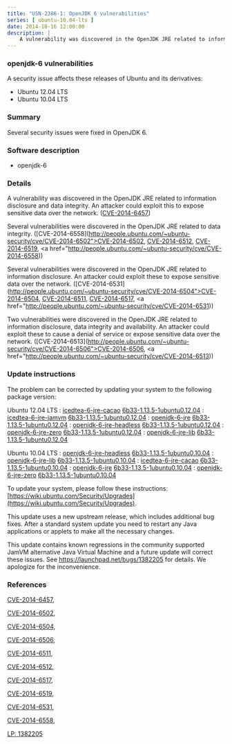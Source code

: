 ```yaml
---
title: "USN-2386-1: OpenJDK 6 vulnerabilities"
series: [ ubuntu-10.04-lts ]
date: 2014-10-16 12:00:00
description: |
    A vulnerability was discovered in the OpenJDK JRE related to information disclosure and data integrity. An attacker could exploit this to expose sensitive data over the network. ([CVE-2014-6457](http://people.ubuntu.com/~ubuntu-security/cve/CVE-2014-6457))
--- 
```

 
### openjdk-6 vulnerabilities

A security issue affects these releases of Ubuntu and its derivatives:

* Ubuntu 12.04 LTS
* Ubuntu 10.04 LTS

### Summary

Several security issues were fixed in OpenJDK 6. 

### Software description

* openjdk-6 

### Details

A vulnerability was discovered in the OpenJDK JRE related to information disclosure and data integrity. An attacker could exploit this to expose sensitive data over the network. ([CVE-2014-6457](http://people.ubuntu.com/~ubuntu-security/cve/CVE-2014-6457))

Several vulnerabilities were discovered in the OpenJDK JRE related to data integrity. ([CVE-2014-6558](http://people.ubuntu.com/~ubuntu-security/cve/CVE-2014-6502">CVE-2014-6502</a>, <a href="http://people.ubuntu.com/~ubuntu-security/cve/CVE-2014-6512">CVE-2014-6512</a>, <a href="http://people.ubuntu.com/~ubuntu-security/cve/CVE-2014-6519">CVE-2014-6519</a>, <a href="http://people.ubuntu.com/~ubuntu-security/cve/CVE-2014-6558))

Several vulnerabilities were discovered in the OpenJDK JRE related to information disclosure. An attacker could exploit these to expose sensitive data over the network. ([CVE-2014-6531](http://people.ubuntu.com/~ubuntu-security/cve/CVE-2014-6504">CVE-2014-6504</a>, <a href="http://people.ubuntu.com/~ubuntu-security/cve/CVE-2014-6511">CVE-2014-6511</a>, <a href="http://people.ubuntu.com/~ubuntu-security/cve/CVE-2014-6517">CVE-2014-6517</a>, <a href="http://people.ubuntu.com/~ubuntu-security/cve/CVE-2014-6531))

Two vulnerabilities were discovered in the OpenJDK JRE related to information disclosure, data integrity and availability. An attacker could exploit these to cause a denial of service or expose sensitive data over the network. ([CVE-2014-6513](http://people.ubuntu.com/~ubuntu-security/cve/CVE-2014-6506">CVE-2014-6506</a>, <a href="http://people.ubuntu.com/~ubuntu-security/cve/CVE-2014-6513)) 

### Update instructions

The problem can be corrected by updating your system to the following package version:

Ubuntu 12.04 LTS
 : [icedtea-6-jre-cacao](https://launchpad.net/ubuntu/+source/openjdk-6) <span> [6b33-1.13.5-1ubuntu0.12.04](https://launchpad.net/ubuntu/+source/openjdk-6/6b33-1.13.5-1ubuntu0.12.04) </span> 
 : [icedtea-6-jre-jamvm](https://launchpad.net/ubuntu/+source/openjdk-6) <span> [6b33-1.13.5-1ubuntu0.12.04](https://launchpad.net/ubuntu/+source/openjdk-6/6b33-1.13.5-1ubuntu0.12.04) </span> 
 : [openjdk-6-jre](https://launchpad.net/ubuntu/+source/openjdk-6) <span> [6b33-1.13.5-1ubuntu0.12.04](https://launchpad.net/ubuntu/+source/openjdk-6/6b33-1.13.5-1ubuntu0.12.04) </span> 
 : [openjdk-6-jre-headless](https://launchpad.net/ubuntu/+source/openjdk-6) <span> [6b33-1.13.5-1ubuntu0.12.04](https://launchpad.net/ubuntu/+source/openjdk-6/6b33-1.13.5-1ubuntu0.12.04) </span> 
 : [openjdk-6-jre-zero](https://launchpad.net/ubuntu/+source/openjdk-6) <span> [6b33-1.13.5-1ubuntu0.12.04](https://launchpad.net/ubuntu/+source/openjdk-6/6b33-1.13.5-1ubuntu0.12.04) </span> 
 : [openjdk-6-jre-lib](https://launchpad.net/ubuntu/+source/openjdk-6) <span> [6b33-1.13.5-1ubuntu0.12.04](https://launchpad.net/ubuntu/+source/openjdk-6/6b33-1.13.5-1ubuntu0.12.04) </span> 

Ubuntu 10.04 LTS
 : [openjdk-6-jre-headless](https://launchpad.net/ubuntu/+source/openjdk-6) <span> [6b33-1.13.5-1ubuntu0.10.04](https://launchpad.net/ubuntu/+source/openjdk-6/6b33-1.13.5-1ubuntu0.10.04) </span> 
 : [openjdk-6-jre-lib](https://launchpad.net/ubuntu/+source/openjdk-6) <span> [6b33-1.13.5-1ubuntu0.10.04](https://launchpad.net/ubuntu/+source/openjdk-6/6b33-1.13.5-1ubuntu0.10.04) </span> 
 : [icedtea-6-jre-cacao](https://launchpad.net/ubuntu/+source/openjdk-6) <span> [6b33-1.13.5-1ubuntu0.10.04](https://launchpad.net/ubuntu/+source/openjdk-6/6b33-1.13.5-1ubuntu0.10.04) </span> 
 : [openjdk-6-jre](https://launchpad.net/ubuntu/+source/openjdk-6) <span> [6b33-1.13.5-1ubuntu0.10.04](https://launchpad.net/ubuntu/+source/openjdk-6/6b33-1.13.5-1ubuntu0.10.04) </span> 
 : [openjdk-6-jre-zero](https://launchpad.net/ubuntu/+source/openjdk-6) <span> [6b33-1.13.5-1ubuntu0.10.04](https://launchpad.net/ubuntu/+source/openjdk-6/6b33-1.13.5-1ubuntu0.10.04) </span> 

To update your system, please follow these instructions: [https://wiki.ubuntu.com/Security/Upgrades](https://wiki.ubuntu.com/Security/Upgrades).

This update uses a new upstream release, which includes additional bug fixes. After a standard system update you need to restart any Java applications or applets to make all the necessary changes.

This update contains known regressions in the community supported JamVM alternative Java Virtual Machine and a future update will correct these issues. See https://launchpad.net/bugs/1382205 for details. We apologize for the inconvenience. 

### References

 [CVE-2014-6457](http://people.ubuntu.com/~ubuntu-security/cve/CVE-2014-6457), 

 [CVE-2014-6502](http://people.ubuntu.com/~ubuntu-security/cve/CVE-2014-6502), 

 [CVE-2014-6504](http://people.ubuntu.com/~ubuntu-security/cve/CVE-2014-6504), 

 [CVE-2014-6506](http://people.ubuntu.com/~ubuntu-security/cve/CVE-2014-6506), 

 [CVE-2014-6511](http://people.ubuntu.com/~ubuntu-security/cve/CVE-2014-6511), 

 [CVE-2014-6512](http://people.ubuntu.com/~ubuntu-security/cve/CVE-2014-6512), 

 [CVE-2014-6517](http://people.ubuntu.com/~ubuntu-security/cve/CVE-2014-6517), 

 [CVE-2014-6519](http://people.ubuntu.com/~ubuntu-security/cve/CVE-2014-6519), 

 [CVE-2014-6531](http://people.ubuntu.com/~ubuntu-security/cve/CVE-2014-6531), 

 [CVE-2014-6558](http://people.ubuntu.com/~ubuntu-security/cve/CVE-2014-6558), 

 [LP: 1382205](https://launchpad.net/bugs/1382205)
 
